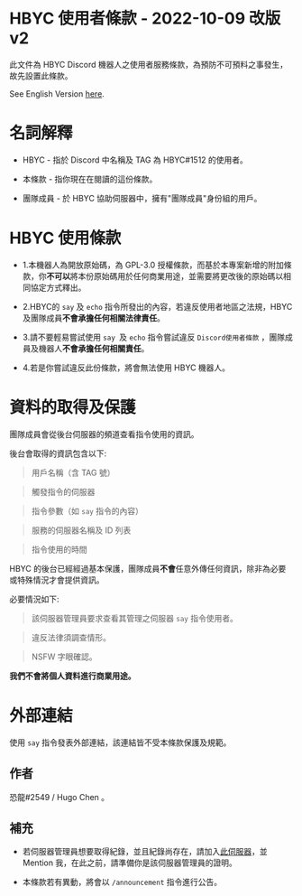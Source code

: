 # HBYC 使用者條款 - 2022-10-09 改版 v2
此文件為 HBYC Discord 機器人之使用者服務條款，為預防不可預料之事發生，故先設置此條款。

See English Version [here](./TeamOfService.md).

# 名詞解釋
* HBYC - 指於 Discord 中名稱及 TAG 為 HBYC#1512 的使用者。

* 本條款 - 指你現在在閱讀的這份條款。

* 團隊成員 - 於 HBYC 協助伺服器中，擁有"團隊成員"身份組的用戶。

# HBYC 使用條款
* 1.本機器人為開放原始碼，為 GPL-3.0 授權條款，而基於本專案新增的附加條款，你**不可以**將本份原始碼用於任何商業用途，並需要將更改後的原始碼以相同協定方式釋出。

* 2.HBYC的 `say` 及 `echo` 指令所發出的內容，若違反使用者地區之法規，HBYC 及團隊成員**不會承擔任何相關法律責任**。

* 3.請不要輕易嘗試使用 `say `及 `echo` 指令嘗試違反 `Discord使用者條款` ，團隊成員及機器人**不會承擔任何相關責任**。

* 4.若是你嘗試違反此份條款，將會無法使用 HBYC 機器人。

# 資料的取得及保護
團隊成員會從後台伺服器的頻道查看指令使用的資訊。

後台會取得的資訊包含以下:
> 用戶名稱（含 TAG 號）

> 觸發指令的伺服器

> 指令參數（如 `say` 指令的內容）

> 服務的伺服器名稱及 ID 列表

> 指令使用的時間

HBYC 的後台已經經過基本保護，團隊成員**不會**任意外傳任何資訊，除非為必要或特殊情況才會提供資訊。

必要情況如下:
> 該伺服器管理員要求查看其管理之伺服器 `say` 指令使用者。

> 違反法律須調查情形。

> NSFW 字眼確認。

**我們不會將個人資料進行商業用途。**

# 外部連結
使用 `say` 指令發表外部連結，該連結皆不受本條款保護及規範。

## 作者
恐龍#2549 / Hugo Chen 。

## 補充
* 若伺服器管理員想要取得紀錄，並且紀錄尚存在，請加入[此伺服器](https://discord.gg/J7X2nWXszp)，並 Mention 我，在此之前，請準備你是該伺服器管理員的證明。

* 本條款若有異動，將會以 `/announcement` 指令進行公告。